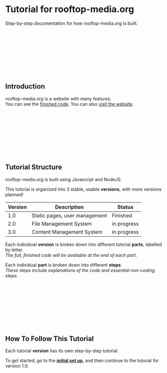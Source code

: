 # Tutorial for rooftop-media.org
Step-by-step documentation for how rooftop-media.org is built. 

<br/><br/><br/><br/><br/><br/><br/><br/>



##  Introduction

rooftop-media.org is a website with many features.  
You can see the [finished code](https://github.com/rooftop-media/rooftop-media.org).
You can also [visit the website](https://rooftop-media.org).

<br/><br/><br/><br/><br/><br/><br/><br/>



##  Tutorial Structure

rooftop-media.org is built using Javascript and NodeJS. 

This tutorial is organized into 3 stable, usable **versions**, with more versions planned!    

| Version   | Description                                                                 | Status      |
|-----------|-----------------------------------------------------------------------------|-------------|
| 1.0       | Static pages, user management                                               | Finished    |
| 2.0       | File Management System                                                      | in progress |
| 3.0       | Content Management System                                                   | in progress |

<!--| 3.0       | Email client                                                            | todo        |
| 4.0       | [LMS](https://en.wikipedia.org/wiki/Learning_management_system)             | todo        |
| 5.0       | vector editor                                                               | todo        |
| 6.0       | personal life manager                                                       | todo        |-->
<!-- Ideas for personal life manager: 
 1. Record food input
 2. Record vitals, output, etc
 3. Daily journal - record day's actions, experiences, feelings
 4. Goal descriptions and scheduling
 5. Life rules and policies
 6. Mood management (super-ego ego management, ig)
-->


Each individual **version** is broken down into different tutorial **parts**, labelled by letter.  
*The full, finished code will be available at the end of each part.*  

Each individual **part** is broken down into different **steps**.   
*These steps include explanations of the code and essential non-coding steps.*

<br/><br/><br/><br/><br/><br/><br/><br/>



##  How To Follow This Tutorial

Each tutorial **version** has its own step-by-step tutorial.

To get started, go to the [**initial set up**](https://github.com/rooftop-media/rooftop-media.org-tutorial/blob/main/setup.md), and then continue to the tutorial for version 1.0.

<!--- What if I added "first principles", or similar, here?  --->

<br/><br/><br/><br/><br/><br/><br/><br/>




